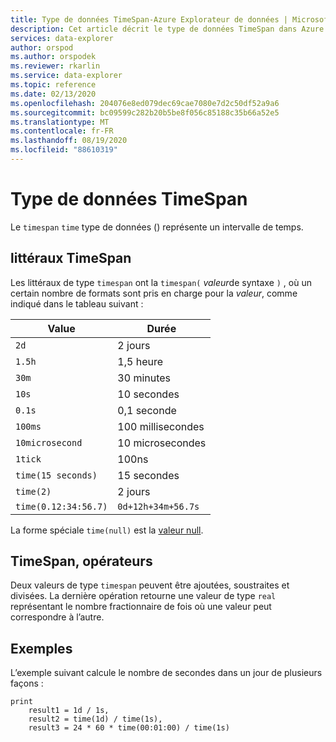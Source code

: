 ```yaml
---
title: Type de données TimeSpan-Azure Explorateur de données | Microsoft Docs
description: Cet article décrit le type de données TimeSpan dans Azure Explorateur de données.
services: data-explorer
author: orspod
ms.author: orspodek
ms.reviewer: rkarlin
ms.service: data-explorer
ms.topic: reference
ms.date: 02/13/2020
ms.openlocfilehash: 204076e8ed079dec69cae7080e7d2c50df52a9a6
ms.sourcegitcommit: bc09599c282b20b5be8f056c85188c35b66a52e5
ms.translationtype: MT
ms.contentlocale: fr-FR
ms.lasthandoff: 08/19/2020
ms.locfileid: "88610319"
---
```

# <a name="the-timespan-data-type"></a>Type de données TimeSpan

Le `timespan` `time` type de données () représente un intervalle de temps.

## <a name="timespan-literals"></a>littéraux TimeSpan

Les littéraux de type `timespan` ont la `timespan(` *valeur*de syntaxe `)` , où un certain nombre de formats sont pris en charge pour la *valeur*, comme indiqué dans le tableau suivant :

|Value|Durée|
---|---
`2d`|2 jours
`1.5h`|1,5 heure
`30m`|30 minutes
`10s`|10 secondes
`0.1s`|0,1 seconde
`100ms`| 100 millisecondes
`10microsecond`|10 microsecondes
`1tick`|100ns
`time(15 seconds)`|15 secondes
`time(2)`| 2 jours
`time(0.12:34:56.7)`|`0d+12h+34m+56.7s`

La forme spéciale `time(null)` est la [valeur null](null-values.md).

## <a name="timespan-operators"></a>TimeSpan, opérateurs

Deux valeurs de type `timespan` peuvent être ajoutées, soustraites et divisées.
La dernière opération retourne une valeur de type `real` représentant le nombre fractionnaire de fois où une valeur peut correspondre à l’autre.

## <a name="examples"></a>Exemples

L’exemple suivant calcule le nombre de secondes dans un jour de plusieurs façons :

```kusto
print
    result1 = 1d / 1s,
    result2 = time(1d) / time(1s),
    result3 = 24 * 60 * time(00:01:00) / time(1s)
```